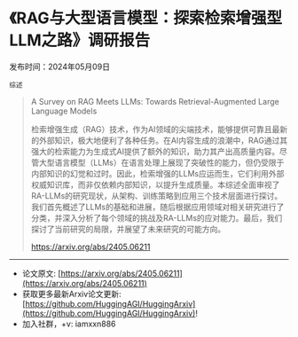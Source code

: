 # 《RAG与大型语言模型：探索检索增强型LLM之路》调研报告
发布时间：2024年05月09日

`综述`
> A Survey on RAG Meets LLMs: Towards Retrieval-Augmented Large Language Models
>
> 检索增强生成（RAG）技术，作为AI领域的尖端技术，能够提供可靠且最新的外部知识，极大地便利了各种任务。在AI内容生成的浪潮中，RAG通过其强大的检索能力为生成式AI提供了额外的知识，助力其产出高质量内容。尽管大型语言模型（LLMs）在语言处理上展现了突破性的能力，但仍受限于内部知识的幻觉和过时。因此，检索增强的LLMs应运而生，它们利用外部权威知识库，而非仅依赖内部知识，以提升生成质量。本综述全面审视了RA-LLMs的研究现状，从架构、训练策略到应用三个技术层面进行探讨。我们首先概述了LLMs的基础和进展，随后根据应用领域对相关研究进行了分类，并深入分析了每个领域的挑战及RA-LLMs的应对能力。最后，我们探讨了当前研究的局限，并展望了未来研究的可能方向。
>
> https://arxiv.org/abs/2405.06211


<hr />

- 论文原文: [https://arxiv.org/abs/2405.06211](https://arxiv.org/abs/2405.06211)
- 获取更多最新Arxiv论文更新: [https://github.com/HuggingAGI/HuggingArxiv](https://github.com/HuggingAGI/HuggingArxiv)!
- 加入社群，+v: iamxxn886